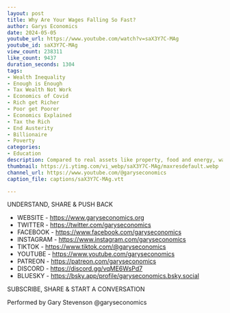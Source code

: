 ```yaml
---
layout: post
title: Why Are Your Wages Falling So Fast?
author: Garys Economics
date: 2024-05-05
youtube_url: https://www.youtube.com/watch?v=saX3Y7C-MAg
youtube_id: saX3Y7C-MAg
view_count: 238311
like_count: 9437
duration_seconds: 1304
tags:
- Wealth Inequality
- Enough is Enough
- Tax Wealth Not Work
- Economics of Covid
- Rich get Richer
- Poor get Poorer
- Economics Explained
- Tax the Rich
- End Austerity
- Billionaire
- Poverty
categories:
- Education
description: Compared to real assets like property, food and energy, wages in the UK have collapsed in the last 20 years.
thumbnail: https://i.ytimg.com/vi_webp/saX3Y7C-MAg/maxresdefault.webp
channel_url: https://www.youtube.com/@garyseconomics
caption_file: captions/saX3Y7C-MAg.vtt

---
```


UNDERSTAND, SHARE & PUSH BACK

- WEBSITE - https://www.garyseconomics.org
- TWITTER  - https://twitter.com/garyseconomics
- FACEBOOK - https://www.facebook.com/garyseconomics
- INSTAGRAM  - https://www.instagram.com/garyseconomics
- TIKTOK - https://www.tiktok.com/@garyseconomics
- YOUTUBE -  https://www.youtube.com/garyseconomics
- PATREON - https://patreon.com/garyseconomics
- DISCORD - https://discord.gg/vqME6WsPd7
- BLUESKY - https://bsky.app/profile/garyseconomics.bsky.social

SUBSCRIBE, SHARE & START A CONVERSATION

Performed by Gary Stevenson
@garyseconomics
